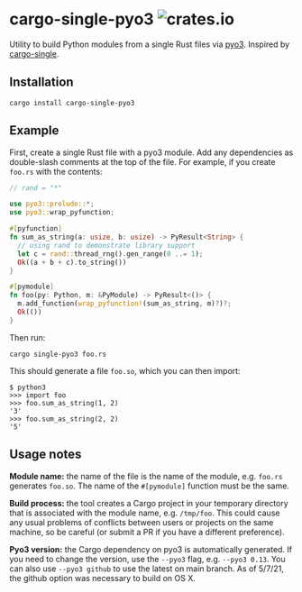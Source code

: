 # cargo-single-pyo3 ![crates.io](https://img.shields.io/crates/v/cargo-single-pyo3.svg)

Utility to build Python modules from a single Rust files via [pyo3](https://github.com/PyO3/pyo3). Inspired by [cargo-single](https://github.com/inejge/cargo-single).

## Installation

```
cargo install cargo-single-pyo3
```

## Example

First, create a single Rust file with a pyo3 module. Add any dependencies as double-slash comments at the top of the file. For example, if you create `foo.rs` with the contents:

```rust
// rand = "*"

use pyo3::prelude::*;
use pyo3::wrap_pyfunction;

#[pyfunction]
fn sum_as_string(a: usize, b: usize) -> PyResult<String> {
  // using rand to demonstrate library support
  let c = rand::thread_rng().gen_range(0 ..= 1);
  Ok((a + b + c).to_string())
}

#[pymodule]
fn foo(py: Python, m: &PyModule) -> PyResult<()> {
  m.add_function(wrap_pyfunction!(sum_as_string, m)?)?;
  Ok(())
}
```

Then run:

```
cargo single-pyo3 foo.rs
``` 

This should generate a file `foo.so`, which you can then import:

```
$ python3
>>> import foo
>>> foo.sum_as_string(1, 2)
'3'
>>> foo.sum_as_string(2, 2)
'5'
```

## Usage notes

**Module name:** the name of the file is the name of the module, e.g. `foo.rs` generates `foo.so`. The name of the `#[pymodule]` function must be the same.

**Build process:** the tool creates a Cargo project in your temporary directory that is associated with the module name, e.g. `/tmp/foo`. This could cause any usual problems of conflicts between users or projects on the same machine, so be careful (or submit a PR if you have a different preference).

**Pyo3 version:** the Cargo dependency on pyo3 is automatically generated. If you need to change the version, use the `--pyo3` flag, e.g. `--pyo3 0.13`. You can also use `--pyo3 github` to use the latest on main branch. As of 5/7/21, the github option was necessary to build on OS X.
